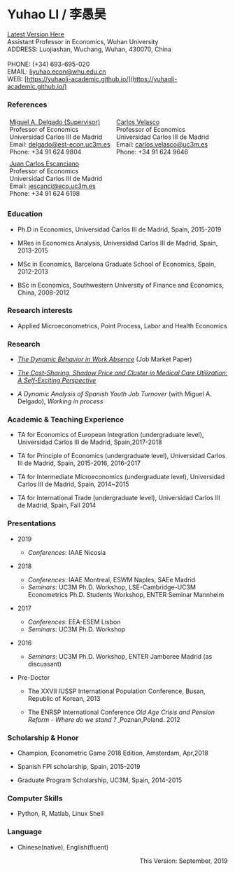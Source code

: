 
<style>
.ref {
    list-style-type: none;
    text-align: left;
    margin: 0;
    padding: 0;
    
}

.ref li {
    display: inline-block;
    text-align: left;
    padding: 5px;
}

</style>

# Yuhao LI / 李愚昊
<a href="https://yuhaoli-academic.github.io/cv_download.pdf"> Latest Version Here </a> <br/>
Assistant Professor in Economics, Wuhan University <br/>
ADDRESS: Luojiashan, Wuchang, Wuhan, 430070, China <br/>  
PHONE: (+34) 693-695-020 <br/>
EMAIL: [liyuhao.econ@whu.edu.cn](mailto:liyuhao.econ@whu.edu.cn)<br/>
WEB: [https://yuhaoli-academic.github.io/](https://yuhaoli-academic.github.io/)<br/>


 

### References


<ul class="ref">
  <li> <a href="http://economics.uc3m.es/personal/miguel-angel-delgado/" target="_blank">Miguel A. Delgado (Supervisor)</a> <br/> Professor of Economics <br/> Universidad Carlos III de Madrid <br/> Email: <a href="mailto:delgado@est-econ.uc3m.es">delgado@est-econ.uc3m.es</a> <br/> Phone: +34 91 624 9804</li>
  <li><a href="http://economics.uc3m.es/personal/carlos-velasco/" target="_blank">Carlos Velasco</a> <br/> Professor of Economics <br/> Universidad Carlos III de Madrid <br/> Email: <a href="mailto:carlos.velasco@uc3m.es">carlos.velasco@uc3m.es</a> <br/> Phone: +34 91 624 9646 </li> 
  <li><a href="http://economics.uc3m.es/personal/juan-carlos-escanciano/" target="_blank">Juan Carlos Escanciano</a> <br/> Professor of Economics <br/> Universidad Carlos III de Madrid <br/> Email: <a href="mailto:jescanci@eco.uc3m.es">jescanci@eco.uc3m.es</a> <br/> Phone: +34 91 624 6198</li> 
</ul>


### Education

* Ph.D in Economics, Universidad Carlos III de Madrid, Spain, 2015-2019

* MRes in Economics Analysis, Universidad Carlos III de Madrid, Spain, 2013-2015

* MSc in Economics, Barcelona Graduate School of Economics, Spain, 2012-2013

* BSc in Economics, Southwestern University of Finance and Economics, China, 2008-2012

### Research interests

* Applied Microeconometrics, Point Process, Labor and Health Economics

### Research

* [_The Dynamic Behavior in Work Absence_](https://yuhaoli-academic.github.io/jmp.pdf) (Job Market Paper)

* [_The Cost-Sharing, Shadow Price and Cluster in Medical Care Utilization: A Self-Exciting Perspective_](https://yuhaoli-academic.github.io/Health_Insurance_nonlinear.pdf)

* _A Dynamic Analysis of Spanish Youth Job Turnover_ (with Miguel A. Delgado), _Working in process_



### Academic & Teaching Experience

* TA for Economics of European Integration (undergraduate level), Universidad Carlos III de Madrid, Spain,2017-2018

* TA for Principle of Economics (undergraduate level), Universidad Carlos III de Madrid, Spain, 2015-2016, 2016-2017

* TA for Intermediate Microeconomics (undergraduate level), Universidad Carlos III de Madrid, Spain, 2014~2015

* TA for International Trade (undergraduate level), Universidad Carlos III de Madrid, Spain, Fall 2014

### Presentations
* 2019
  - *Conferences*: IAAE Nicosia
  


* 2018
  - *Conferences*: IAAE Montreal, ESWM Naples, SAEe Madrid
  - *Seminars*: UC3M Ph.D. Workshop, LSE-Cambridge-UC3M Econometrics Ph.D. Students Workshop, ENTER Seminar Mannheim 


* 2017
  - *Conferences*: EEA-ESEM Lisbon
  - *Seminars*: UC3M Ph.D. Workshop

* 2016
  - *Seminars*: UC3M Ph.D. Workshop, ENTER Jamboree Madrid (as discussant)
  

* Pre-Doctor
  - The XXVII IUSSP International Population Conference, Busan, Republic of Korean, 2013

  - The ENRSP International Conference *Old Age Crisis and Pension Reform - Where do we stand ?* ,Poznan,Poland. 2012

### Scholarship & Honor 
* Champion, Econometric Game 2018 Edition, Amsterdam, Apr,2018

* Spanish FPI scholarship, Spain, 2015-2019

* Graduate Program Scholarship, UC3M, Spain, 2014-2015

### Computer Skills

* Python, R, Matlab, Linux Shell

### Language

* Chinese(native), English(fluent)

<p align="right">This Version: September, 2019</p>
